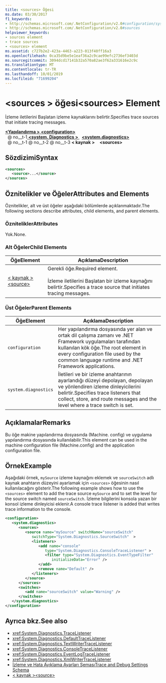 ```yaml
---
title: <sources> Öğesi
ms.date: 03/30/2017
f1_keywords:
- http://schemas.microsoft.com/.NetConfiguration/v2.0#configuration/system.diagnostics/sources
- http://schemas.microsoft.com/.NetConfiguration/v2.0#sources
helpviewer_keywords:
- sources element
- trace sources
- <sources> element
ms.assetid: c727b2e2-423a-4463-a223-013f40ff16a3
ms.openlocfilehash: 0ca35d9be5e1eaf36a2c9cae99efc2736ef3403d
ms.sourcegitcommit: 3094dcd17141b32a570a82ae3f62a331616e2c9c
ms.translationtype: MT
ms.contentlocale: tr-TR
ms.lasthandoff: 10/01/2019
ms.locfileid: "71699204"
---
```

# <a name="sources-element"></a><span data-ttu-id="18721-102">\<sources > öğesi</span><span class="sxs-lookup"><span data-stu-id="18721-102">\<sources> Element</span></span>
<span data-ttu-id="18721-103">İzleme iletilerini Başlatan izleme kaynaklarını belirtir.</span><span class="sxs-lookup"><span data-stu-id="18721-103">Specifies trace sources that initiate tracing messages.</span></span>  
  
[<span data-ttu-id="18721-104"> **\<Yapılandırma >** </span><span class="sxs-lookup"><span data-stu-id="18721-104">**\<configuration>**</span></span>](../configuration-element.md)  
<span data-ttu-id="18721-105">&nbsp; @ no__t-1[ **\<system. Diagnostics >** ](system-diagnostics-element.md)</span><span class="sxs-lookup"><span data-stu-id="18721-105">&nbsp;&nbsp;[**\<system.diagnostics>**](system-diagnostics-element.md)</span></span>  
<span data-ttu-id="18721-106">&nbsp; @ no__t-1 @ no__t-2 @ no__t-3 **\< kaynak >**</span><span class="sxs-lookup"><span data-stu-id="18721-106">&nbsp;&nbsp;&nbsp;&nbsp;**\<sources>**</span></span>  
  
## <a name="syntax"></a><span data-ttu-id="18721-107">Sözdizimi</span><span class="sxs-lookup"><span data-stu-id="18721-107">Syntax</span></span>  
  
```xml  
<sources>  
   <source>...</source>  
</sources>  
```  
  
## <a name="attributes-and-elements"></a><span data-ttu-id="18721-108">Öznitelikler ve Öğeler</span><span class="sxs-lookup"><span data-stu-id="18721-108">Attributes and Elements</span></span>  
 <span data-ttu-id="18721-109">Öznitelikler, alt ve üst öğeler aşağıdaki bölümlerde açıklanmaktadır.</span><span class="sxs-lookup"><span data-stu-id="18721-109">The following sections describe attributes, child elements, and parent elements.</span></span>  
  
### <a name="attributes"></a><span data-ttu-id="18721-110">Öznitelikler</span><span class="sxs-lookup"><span data-stu-id="18721-110">Attributes</span></span>  
 <span data-ttu-id="18721-111">Yok.</span><span class="sxs-lookup"><span data-stu-id="18721-111">None.</span></span>  
  
### <a name="child-elements"></a><span data-ttu-id="18721-112">Alt Öğeler</span><span class="sxs-lookup"><span data-stu-id="18721-112">Child Elements</span></span>  
  
|<span data-ttu-id="18721-113">Öğe</span><span class="sxs-lookup"><span data-stu-id="18721-113">Element</span></span>|<span data-ttu-id="18721-114">Açıklama</span><span class="sxs-lookup"><span data-stu-id="18721-114">Description</span></span>|  
|-------------|-----------------|  
|[<span data-ttu-id="18721-115">\< kaynak ></span><span class="sxs-lookup"><span data-stu-id="18721-115">\<source></span></span>](source-element.md)|<span data-ttu-id="18721-116">Gerekli öğe.</span><span class="sxs-lookup"><span data-stu-id="18721-116">Required element.</span></span><br /><br /> <span data-ttu-id="18721-117">İzleme iletilerini Başlatan bir izleme kaynağını belirtir.</span><span class="sxs-lookup"><span data-stu-id="18721-117">Specifies a trace source that initiates tracing messages.</span></span>|  
  
### <a name="parent-elements"></a><span data-ttu-id="18721-118">Üst Öğeler</span><span class="sxs-lookup"><span data-stu-id="18721-118">Parent Elements</span></span>  
  
|<span data-ttu-id="18721-119">Öğe</span><span class="sxs-lookup"><span data-stu-id="18721-119">Element</span></span>|<span data-ttu-id="18721-120">Açıklama</span><span class="sxs-lookup"><span data-stu-id="18721-120">Description</span></span>|  
|-------------|-----------------|  
|`configuration`|<span data-ttu-id="18721-121">Her yapılandırma dosyasında yer alan ve ortak dil çalışma zamanı ve .NET Framework uygulamaları tarafından kullanılan kök öğe.</span><span class="sxs-lookup"><span data-stu-id="18721-121">The root element in every configuration file used by the common language runtime and .NET Framework applications.</span></span>|  
|`system.diagnostics`|<span data-ttu-id="18721-122">İletileri ve bir izleme anahtarının ayarlandığı düzeyi depolayan, depolayan ve yönlendiren izleme dinleyicilerini belirtir.</span><span class="sxs-lookup"><span data-stu-id="18721-122">Specifies trace listeners that collect, store, and route messages and the level where a trace switch is set.</span></span>|  
  
## <a name="remarks"></a><span data-ttu-id="18721-123">Açıklamalar</span><span class="sxs-lookup"><span data-stu-id="18721-123">Remarks</span></span>  
 <span data-ttu-id="18721-124">Bu öğe makine yapılandırma dosyasında (Machine. config) ve uygulama yapılandırma dosyasında kullanılabilir.</span><span class="sxs-lookup"><span data-stu-id="18721-124">This element can be used in the machine configuration file (Machine.config) and the application configuration file.</span></span>  
  
## <a name="example"></a><span data-ttu-id="18721-125">Örnek</span><span class="sxs-lookup"><span data-stu-id="18721-125">Example</span></span>  
 <span data-ttu-id="18721-126">Aşağıdaki örnek, `mySource` izleme kaynağını eklemek ve `sourceSwitch` adlı kaynak anahtarın düzeyini ayarlamak için `<sources>` öğesinin nasıl kullanılacağını gösterir.</span><span class="sxs-lookup"><span data-stu-id="18721-126">The following example shows how to use the `<sources>` element to add the trace source `mySource` and to set the level for the source switch named `sourceSwitch`.</span></span> <span data-ttu-id="18721-127">İzleme bilgilerini konsola yazan bir konsol izleme dinleyicisi eklenir.</span><span class="sxs-lookup"><span data-stu-id="18721-127">A console trace listener is added that writes trace information to the console.</span></span>  
  
```xml  
<configuration>  
   <system.diagnostics>  
      <sources>  
         <source name="mySource" switchName="sourceSwitch"   
            switchType="System.Diagnostics.SourceSwitch"  >  
            <listeners>  
               <add name="console"   
                  type="System.Diagnostics.ConsoleTraceListener" >  
                  <filter type="System.Diagnostics.EventTypeFilter"   
                     initializeData="Error" />  
               </add>  
               <remove name="Default" />  
            </listeners>  
         </source>  
      </sources>  
      <switches>  
         <add name="sourceSwitch" value="Warning" />  
      </switches>    
   </system.diagnostics>   
</configuration>  
```  
  
## <a name="see-also"></a><span data-ttu-id="18721-128">Ayrıca bkz.</span><span class="sxs-lookup"><span data-stu-id="18721-128">See also</span></span>

- <xref:System.Diagnostics.TraceListener>
- <xref:System.Diagnostics.DefaultTraceListener>
- <xref:System.Diagnostics.TextWriterTraceListener>
- <xref:System.Diagnostics.ConsoleTraceListener>
- <xref:System.Diagnostics.EventLogTraceListener>
- <xref:System.Diagnostics.XmlWriterTraceListener>
- [<span data-ttu-id="18721-129">İzleme ve Hata Ayıklama Ayarları Şeması</span><span class="sxs-lookup"><span data-stu-id="18721-129">Trace and Debug Settings Schema</span></span>](index.md)
- [<span data-ttu-id="18721-130">\< kaynak ></span><span class="sxs-lookup"><span data-stu-id="18721-130">\<source></span></span>](source-element.md)
